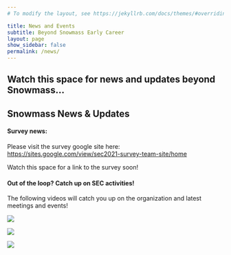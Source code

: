 ```yaml
---
# To modify the layout, see https://jekyllrb.com/docs/themes/#overriding-theme-defaults

title: News and Events
subtitle: Beyond Snowmass Early Career
layout: page
show_sidebar: false
permalink: /news/
---
```



## Watch this space for news and updates beyond Snowmass...


## Snowmass News & Updates

#### Survey news: 
Please visit the survey google site here: https://sites.google.com/view/sec2021-survey-team-site/home

Watch this space for a link to the survey soon!


#### Out of the loop? Catch up on SEC activities! 
The following videos will catch you up on the organization and latest meetings and events!

[![](http://img.youtube.com/vi/zOVMarK-6iw/0.jpg)](http://www.youtube.com/watch?v=zOVMarK-6iw "Frontier Introductions I")

[![](http://img.youtube.com/vi/_bPpJOurM0s/0.jpg)](http://www.youtube.com/watch?v=_bPpJOurM0s "Frontier Introductions II")

[![](http://img.youtube.com/vi/tkG-qtxab3A/0.jpg)](http://www.youtube.com/watch?v=tkG-qtxab3A "Frontier Introductions III")

